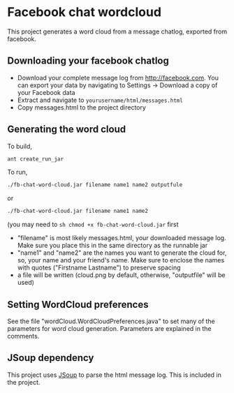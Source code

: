 Facebook chat wordcloud
=======================

This project generates a word cloud from a message chatlog, exported from facebook.

Downloading your facebook chatlog
---------------------------------
* Download your complete message log from http://facebook.com. You can export your data by navigating to Settings -> Download a copy of your Facebook data
* Extract and navigate to ```yourusername/html/messages.html```
* Copy messages.html to the project directory

Generating the word cloud
---------------------------------
To build,
```sh
ant create_run_jar
```

To run,
```sh
./fb-chat-word-cloud.jar filename name1 name2 outputfule
```
or
```sh
./fb-chat-word-cloud.jar filename name1 name2
```
(you may need to ```sh chmod +x fb-chat-word-cloud.jar``` first
* "filename" is most likely messages.html, your downloaded message log. Make sure you place this in the same directory as the runnable jar
* "name1" and "name2" are the names you want to generate the cloud for, so, your name and your friend's name. Make sure to enclose the names with quotes ("Firstname Lastname") to preserve spacing
* a file will be written (cloud.png by default, otherwise, "outputfile" will be used)

Setting WordCloud preferences
--------------------------------
See the file "wordCloud.WordCloudPreferences.java" to set many of the parameters for word cloud generation. Parameters are explained in the comments.


JSoup dependency
--------------------------------
This project uses [JSoup](https://github.com/jhy/jsoup/) to parse the html message log. This is included in the project.
